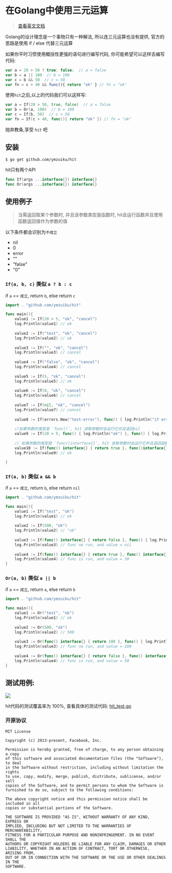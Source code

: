 # 在Golang中使用三元运算

> [查看英文文档](./README.md)

Golang的设计理念是一个事物只有一种解法, 所以连三元运算也没有提供, 官方的思路是使用 if / else 代替三元运算

如果你平时习惯使用概括性更强的语句进行编写代码, 你可能希望可以这样去编写代码:

```js
var a = 20 > 50 ? true: false;  // a = false
var b = a || 100  // b = 100
var c = b && 50  // c = 50
var fn = c > 40 && func(){ return "ok" } // fn = "ok"
```

使用`hit`之后,以上的代码我们可以这样写:

```go
var a = If(20 > 50, true, false)  // a = false
var b = Or(a, 100)  // b = 100
var c = If(b, 50)  // c = 50
var fn = If(c > 40, func(){ return "ok" }) // fn = "ok"
```

抛弃教条,享受 `hit` 吧

## 安装

```
$ go get github.com/ymzuiku/hit
```

hit只有两个API

```go
func If(args ...interface{}) interface{}
func Or(args ...interface{}) interface{}
```

## 使用例子

> 当需返回取某个参数时, 并且该参数类型是函数时, hit会运行函数并且使用函数返回值作为参数的值

以下条件都会识别为`不成立`

- nil
- 0
- error
- ""
- "false"
- "0"



### `If(a, b, c)` 类似 `a ? b : c`

if `a` == `成立`, return `b`, else return `c`

```go
import . "github.com/ymzuiku/hit"

func main(){
    value1 := If(20 > 5, "ok", "cancel")
    log.Println(value1) // ok
    
    value2 := If("test", "ok", "cancel")
    log.Println(value2) // ok
    
    value3 := If("", "ok", "cancel")
    log.Println(value3) // cancel
    
    value4 := If("false", "ok", "cancel")
    log.Println(value4) // cancel
    
    value5 := If(5, "ok", "cancel")
    log.Println(value5) // ok
    
    value6 := If(0, "ok", "cancel")
    log.Println(value6) // cancel
    
    value7 := If(nil, "ok", "cancel")
    log.Println(value7) // cancel
    
    value8 := If(errors.New("test-error"), func() { log.Println("if err != nil, 这个参数不会进行读取" }) // value8 is error
    
    //如果参数的类型是 `func()`, hit 读取参数时会运行它并且返回nil
    value9 := If(20 > 5, func() { log.Println("ok") }, func() { log.Println("cancel") }) // run: log.Println("ok"), value = nil
    
    // 如果参数的类型是 `func()interface{}`, hit 读取参数时会运行它并且返回函数的返回值.
    value10 := If(func() interface{} { return true }, func()interface{} { return "ok"  }, func()interface{} { return "cancel" })
    log.Println(value9) // ok

}
```

### `If(a, b)` 类似 `a && b`

if `a` == `成立`, return `b`, else return `nil`

```go
import . "github.com/ymzuiku/hit"

func main(){
    value1 := If("test", "ok")
    log.Println(value1) // ok
    
    value2 := If(500, "ok")
    log.Println(value2) // "ok"
    
    value3 := If(func() interface{} { return false }, func() { log.Println("this func no run") })
    log.Println(value3) // func no run, and value = nil
    
    value4 := If(func() interface{} { return true }, func() interface{} { log.Println("func is run"); return 50 })
    log.Println(value4) // func is run, and value = 50
}
```

### `Or(a, b)` 类似 `a || b`

if `a` == `成立`, return `a`, else return `b`

```go
import . "github.com/ymzuiku/hit"

func main(){
    value1 := Or("test", "ok")
    log.Println(value1) // ok
    
    value2 := Or(500, "ok")
    log.Println(value2) // 500
    
    value3 := Or(func() interface{} { return 100 }, func() { log.Println("this func no run") })
    log.Println(value3) // func no run, and value = 100
    
    value4 := Or(func() interface{} { return false }, func() interface{} { log.Println("func is run"); return 50 })
    log.Println(value4) // func is run, and value = 50
}
```

## 测试用例:

![](https://user-gold-cdn.xitu.io/2018/9/22/165fe3c7fac459c3?w=1242&h=84&f=png&s=22863)

hit代码的测试覆盖率为 100%, 查看具体的测试代码: [hit_test.go](./hit_test.go)


### 开原协议

```
MIT License

Copyright (c) 2013-present, Facebook, Inc.

Permission is hereby granted, free of charge, to any person obtaining a copy
of this software and associated documentation files (the "Software"), to deal
in the Software without restriction, including without limitation the rights
to use, copy, modify, merge, publish, distribute, sublicense, and/or sell
copies of the Software, and to permit persons to whom the Software is
furnished to do so, subject to the following conditions:

The above copyright notice and this permission notice shall be included in all
copies or substantial portions of the Software.

THE SOFTWARE IS PROVIDED "AS IS", WITHOUT WARRANTY OF ANY KIND, EXPRESS OR
IMPLIED, INCLUDING BUT NOT LIMITED TO THE WARRANTIES OF MERCHANTABILITY,
FITNESS FOR A PARTICULAR PURPOSE AND NONINFRINGEMENT. IN NO EVENT SHALL THE
AUTHORS OR COPYRIGHT HOLDERS BE LIABLE FOR ANY CLAIM, DAMAGES OR OTHER
LIABILITY, WHETHER IN AN ACTION OF CONTRACT, TORT OR OTHERWISE, ARISING FROM,
OUT OF OR IN CONNECTION WITH THE SOFTWARE OR THE USE OR OTHER DEALINGS IN THE
SOFTWARE.
```
